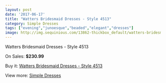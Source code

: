 ```yaml
---
layout: post
date: '2017-06-17'
title: "Watters Bridesmaid Dresses - Style 4513"
category: Simple Dresses
tags: ["evening","junoesque","beaded","elegant","dresses"]
image: http://img.sequinious.com/13862-thickbox_default/watters-bridesmaid-dresses-style-4513.jpg
---
```

Watters Bridesmaid Dresses - Style 4513

On Sales: **$230.99**
<a href="https://www.sequinious.com/simple-dresses/6535-watters-bridesmaid-dresses-style-4513.html"><amp-img layout="responsive" width="600" height="600" src="//img.sequinious.com/13862-thickbox_default/watters-bridesmaid-dresses-style-4513.jpg" alt="Watters Bridesmaid Dresses - Style 4513 0" /></a>
<a href="https://www.sequinious.com/simple-dresses/6535-watters-bridesmaid-dresses-style-4513.html"><amp-img layout="responsive" width="600" height="600" src="//img.sequinious.com/13863-thickbox_default/watters-bridesmaid-dresses-style-4513.jpg" alt="Watters Bridesmaid Dresses - Style 4513 1" /></a>

Buy it: [Watters Bridesmaid Dresses - Style 4513](https://www.sequinious.com/simple-dresses/6535-watters-bridesmaid-dresses-style-4513.html "Watters Bridesmaid Dresses - Style 4513")

View more: [Simple Dresses](https://www.sequinious.com/5-simple-dresses "Simple Dresses")